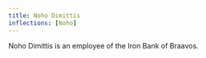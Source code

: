 ```yaml
---
title: Noho Dimittis
inflections: [Noho]
---
```


Noho Dimittis is an employee of the Iron Bank of Braavos.


